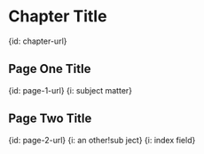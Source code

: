 # Chapter Title
{id: chapter-url}

## Page One Title
{id: page-1-url}
{i: subject matter}

## Page Two Title
{id: page-2-url}
{i: an other!sub ject}
{i: index field}
